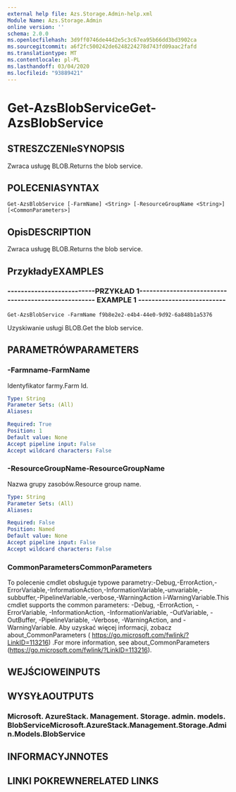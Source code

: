 ```yaml
---
external help file: Azs.Storage.Admin-help.xml
Module Name: Azs.Storage.Admin
online version: ''
schema: 2.0.0
ms.openlocfilehash: 3d9ff0746de44d2e5c3c67ea95b66dd3bd3902ca
ms.sourcegitcommit: a6f2fc500242de6248224278d743fd09aac2fafd
ms.translationtype: MT
ms.contentlocale: pl-PL
ms.lasthandoff: 03/04/2020
ms.locfileid: "93889421"
---
```

# <span data-ttu-id="d6feb-101">Get-AzsBlobService</span><span class="sxs-lookup"><span data-stu-id="d6feb-101">Get-AzsBlobService</span></span>

## <span data-ttu-id="d6feb-102">STRESZCZENIe</span><span class="sxs-lookup"><span data-stu-id="d6feb-102">SYNOPSIS</span></span>
<span data-ttu-id="d6feb-103">Zwraca usługę BLOB.</span><span class="sxs-lookup"><span data-stu-id="d6feb-103">Returns the blob service.</span></span>

## <span data-ttu-id="d6feb-104">POLECENIA</span><span class="sxs-lookup"><span data-stu-id="d6feb-104">SYNTAX</span></span>

```
Get-AzsBlobService [-FarmName] <String> [-ResourceGroupName <String>] [<CommonParameters>]
```

## <span data-ttu-id="d6feb-105">Opis</span><span class="sxs-lookup"><span data-stu-id="d6feb-105">DESCRIPTION</span></span>
<span data-ttu-id="d6feb-106">Zwraca usługę BLOB.</span><span class="sxs-lookup"><span data-stu-id="d6feb-106">Returns the blob service.</span></span>

## <span data-ttu-id="d6feb-107">Przykłady</span><span class="sxs-lookup"><span data-stu-id="d6feb-107">EXAMPLES</span></span>

### <span data-ttu-id="d6feb-108">--------------------------PRZYKŁAD 1--------------------------</span><span class="sxs-lookup"><span data-stu-id="d6feb-108">-------------------------- EXAMPLE 1 --------------------------</span></span>
```
Get-AzsBlobService -FarmName f9b8e2e2-e4b4-44e0-9d92-6a848b1a5376
```

<span data-ttu-id="d6feb-109">Uzyskiwanie usługi BLOB.</span><span class="sxs-lookup"><span data-stu-id="d6feb-109">Get the blob service.</span></span>

## <span data-ttu-id="d6feb-110">PARAMETRÓW</span><span class="sxs-lookup"><span data-stu-id="d6feb-110">PARAMETERS</span></span>

### <span data-ttu-id="d6feb-111">-Farmname</span><span class="sxs-lookup"><span data-stu-id="d6feb-111">-FarmName</span></span>
<span data-ttu-id="d6feb-112">Identyfikator farmy.</span><span class="sxs-lookup"><span data-stu-id="d6feb-112">Farm Id.</span></span>

```yaml
Type: String
Parameter Sets: (All)
Aliases: 

Required: True
Position: 1
Default value: None
Accept pipeline input: False
Accept wildcard characters: False
```

### <span data-ttu-id="d6feb-113">-ResourceGroupName</span><span class="sxs-lookup"><span data-stu-id="d6feb-113">-ResourceGroupName</span></span>
<span data-ttu-id="d6feb-114">Nazwa grupy zasobów.</span><span class="sxs-lookup"><span data-stu-id="d6feb-114">Resource group name.</span></span>

```yaml
Type: String
Parameter Sets: (All)
Aliases: 

Required: False
Position: Named
Default value: None
Accept pipeline input: False
Accept wildcard characters: False
```

### <span data-ttu-id="d6feb-115">CommonParameters</span><span class="sxs-lookup"><span data-stu-id="d6feb-115">CommonParameters</span></span>
<span data-ttu-id="d6feb-116">To polecenie cmdlet obsługuje typowe parametry:-Debug,-ErrorAction,-ErrorVariable,-InformationAction,-InformationVariable,-unvariable,-subbuffer,-PipelineVariable,-verbose,-WarningAction i-WarningVariable.</span><span class="sxs-lookup"><span data-stu-id="d6feb-116">This cmdlet supports the common parameters: -Debug, -ErrorAction, -ErrorVariable, -InformationAction, -InformationVariable, -OutVariable, -OutBuffer, -PipelineVariable, -Verbose, -WarningAction, and -WarningVariable.</span></span> <span data-ttu-id="d6feb-117">Aby uzyskać więcej informacji, zobacz about_CommonParameters ( https://go.microsoft.com/fwlink/?LinkID=113216) .</span><span class="sxs-lookup"><span data-stu-id="d6feb-117">For more information, see about_CommonParameters (https://go.microsoft.com/fwlink/?LinkID=113216).</span></span>

## <span data-ttu-id="d6feb-118">WEJŚCIOWE</span><span class="sxs-lookup"><span data-stu-id="d6feb-118">INPUTS</span></span>

## <span data-ttu-id="d6feb-119">WYSYŁA</span><span class="sxs-lookup"><span data-stu-id="d6feb-119">OUTPUTS</span></span>

### <span data-ttu-id="d6feb-120">Microsoft. AzureStack. Management. Storage. admin. models. BlobService</span><span class="sxs-lookup"><span data-stu-id="d6feb-120">Microsoft.AzureStack.Management.Storage.Admin.Models.BlobService</span></span>

## <span data-ttu-id="d6feb-121">INFORMACYJN</span><span class="sxs-lookup"><span data-stu-id="d6feb-121">NOTES</span></span>

## <span data-ttu-id="d6feb-122">LINKI POKREWNE</span><span class="sxs-lookup"><span data-stu-id="d6feb-122">RELATED LINKS</span></span>

